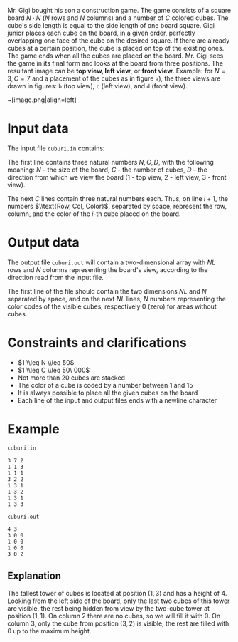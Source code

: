 
Mr. Gigi bought his son a construction game. The game consists of a square board $N \cdot N$ ($N$ rows and $N$ columns) and a number of $C$ colored cubes. The cube's side length is equal to the side length of one board square. Gigi junior places each cube on the board, in a given order, perfectly overlapping one face of the cube on the desired square. If there are already cubes at a certain position, the cube is placed on top of the existing ones. The game ends when all the cubes are placed on the board.
Mr. Gigi sees the game in its final form and looks at the board from three positions. The resultant image can be **top view, left view**, or **front view**.
Example: for $N=3, C=7$ and a placement of the cubes as in figure `a`), the three views are drawn in figures: `b` (top view), `c` (left view), and `d` (front view).

~[image.png|align=left]

# Input data

The input file `cuburi.in` contains:

The first line contains three natural numbers $N, C, D$, with the following meaning: $N$ - the size of the board, $C$ - the number of cubes, $D$ - the direction from which we view the board ($1$ - top view, $2$ - left view, $3$ - front view).

The next $C$ lines contain three natural numbers each. Thus, on line $i+1$, the numbers $\\text{Row, Col, Color}$, separated by space, represent the row, column, and the color of the $i$-th cube placed on the board.

# Output data

The output file `cuburi.out` will contain a two-dimensional array with $NL$ rows and $N$ columns representing the board's view, according to the direction read from the input file.

The first line of the file should contain the two dimensions $NL$ and $N$ separated by space, and on the next $NL$ lines, $N$ numbers representing the color codes of the visible cubes, respectively $0$ (zero) for areas without cubes.

# Constraints and clarifications

* $1 \\leq N \\leq 50$
* $1 \\leq C \\leq 50\ 000$
* Not more than $20$ cubes are stacked
* The color of a cube is coded by a number between $1$ and $15$
* It is always possible to place all the given cubes on the board
* Each line of the input and output files ends with a newline character

# Example

`cuburi.in`
```
3 7 2 
1 1 3 
1 1 1 
3 2 2 
1 3 1 
1 3 2 
1 3 1
1 3 3
```

`cuburi.out`
```
4 3 
3 0 0 
1 0 0 
1 0 0 
3 0 2
```

## Explanation

The tallest tower of cubes is located at position $(1,3)$ and has a height of $4$. Looking from the left side of the board, only the last two cubes of this tower are visible, the rest being hidden from view by the two-cube tower at position $(1,1)$.
On column $2$ there are no cubes, so we will fill it with $0$. 
On column $3$, only the cube from position $(3,2)$ is visible, the rest are filled with $0$ up to the maximum height.
